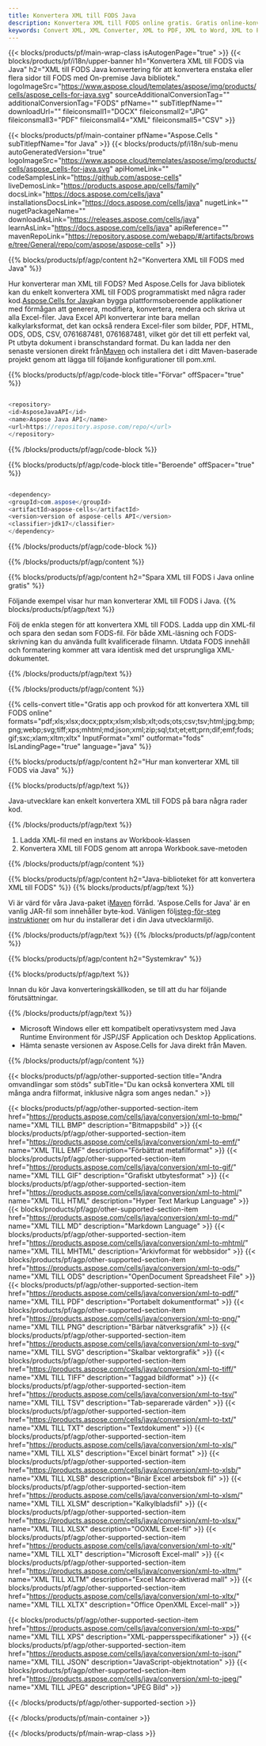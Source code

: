 ```yaml
---
title: Konvertera XML till FODS Java
description: Konvertera XML till FODS online gratis. Gratis online-konverterare för XML till FODS. Java XML till FODS. XML till FODS via Java.
keywords: Convert XML, XML Converter, XML to PDF, XML to Word, XML to PPT, XML to Image
---
```

{{< blocks/products/pf/main-wrap-class isAutogenPage="true" >}}
{{< blocks/products/pf/i18n/upper-banner h1="Konvertera XML till FODS via Java" h2="XML till FODS Java konvertering för att konvertera enstaka eller flera sidor till FODS med On-premise Java bibliotek." logoImageSrc="https://www.aspose.cloud/templates/aspose/img/products/cells/aspose_cells-for-java.svg" sourceAdditionalConversionTag="" additionalConversionTag="FODS" pfName="" subTitlepfName="" downloadUrl="" fileiconsmall1="DOCX" fileiconsmall2="JPG" fileiconsmall3="PDF" fileiconsmall4="XML" fileiconsmall5="CSV" >}}

{{< blocks/products/pf/main-container pfName="Aspose.Cells " subTitlepfName="for Java" >}}
{{< blocks/products/pf/i18n/sub-menu autoGeneratedVersion="true" logoImageSrc="https://www.aspose.cloud/templates/aspose/img/products/cells/aspose_cells-for-java.svg" apiHomeLink="" codeSamplesLink="https://github.com/aspose-cells" liveDemosLink="https://products.aspose.app/cells/family" docsLink="https://docs.aspose.com/cells/java" installationsDocsLink="https://docs.aspose.com/cells/java" nugetLink="" nugetPackageName="" downloadAsLink="https://releases.aspose.com/cells/java" learnAsLink="https://docs.aspose.com/cells/java" apiReference="" mavenRepoLink="https://repository.aspose.com/webapp/#/artifacts/browse/tree/General/repo/com/aspose/aspose-cells" >}}


{{% blocks/products/pf/agp/content h2="Konvertera XML till FODS med Java" %}}

 Hur konverterar man XML till FODS? Med Aspose.Cells for Java bibliotek kan du enkelt konvertera XML till FODS programmatiskt med några rader kod.[Aspose.Cells for Java](https://products.aspose.com/cells/java)kan bygga plattformsoberoende applikationer med förmågan att generera, modifiera, konvertera, rendera och skriva ut alla Excel-filer. Java Excel API konverterar inte bara mellan kalkylarksformat, det kan också rendera Excel-filer som bilder, PDF, HTML, ODS, ODS, CSV, 0761687481, 0761687481, vilket gör det till ett perfekt val, Pt utbyta dokument i branschstandard format. Du kan ladda ner den senaste versionen direkt från[Maven](https://repository.aspose.com/webapp/#/artifacts/browse/tree/General/repo/com/aspose/aspose-cells) och installera det i ditt Maven-baserade projekt genom att lägga till följande konfigurationer till pom.xml.

{{% blocks/products/pf/agp/code-block title="Förvar" offSpacer="true" %}}

```cs

<repository>
<id>AsposeJavaAPI</id>
<name>Aspose Java API</name>
<url>https://repository.aspose.com/repo/</url>
</repository>

```

{{% /blocks/products/pf/agp/code-block %}}

{{% blocks/products/pf/agp/code-block title="Beroende" offSpacer="true" %}}

```cs

<dependency>
<groupId>com.aspose</groupId>
<artifactId>aspose-cells</artifactId>
<version>version of aspose-cells API</version>
<classifier>jdk17</classifier>
</dependency>

```

{{% /blocks/products/pf/agp/code-block %}}

{{% /blocks/products/pf/agp/content %}}

{{% blocks/products/pf/agp/content h2="Spara XML till FODS i Java online gratis" %}}

Följande exempel visar hur man konverterar XML till FODS i Java.
{{% blocks/products/pf/agp/text %}}

Följ de enkla stegen för att konvertera XML till FODS. Ladda upp din XML-fil och spara den sedan som FODS-fil. För både XML-läsning och FODS-skrivning kan du använda fullt kvalificerade filnamn. Utdata FODS innehåll och formatering kommer att vara identisk med det ursprungliga XML-dokumentet.

{{% /blocks/products/pf/agp/text %}}

{{% /blocks/products/pf/agp/content %}}

{{% cells-convert title="Gratis app och provkod för att konvertera XML till FODS online" formats="pdf;xls;xlsx;docx;pptx;xlsm;xlsb;xlt;ods;ots;csv;tsv;html;jpg;bmp;png;webp;svg;tiff;xps;mhtml;md;json;xml;zip;sql;txt;et;ett;prn;dif;emf;fods;gif;sxc;xlam;xltm;xltx" InputFormat="xml" outformat="fods" IsLandingPage="true" language="java" %}}

{{% blocks/products/pf/agp/content h2="Hur man konverterar XML till FODS via Java" %}}

{{% blocks/products/pf/agp/text %}}

 Java-utvecklare kan enkelt konvertera XML till FODS på bara några rader kod.

{{% /blocks/products/pf/agp/text %}}

1.  Ladda XML-fil med en instans av Workbook-klassen
1.  Konvertera XML till FODS genom att anropa Workbook.save-metoden

{{% /blocks/products/pf/agp/content %}}

{{% blocks/products/pf/agp/content h2="Java-biblioteket för att konvertera XML till FODS" %}}
{{% blocks/products/pf/agp/text %}}

 Vi är värd för våra Java-paket i[Maven](https://repository.aspose.com/webapp/#/artifacts/browse/tree/General/repo/com/aspose/aspose-cells) förråd. 'Aspose.Cells for Java' är en vanlig JAR-fil som innehåller byte-kod. Vänligen följ[steg-för-steg instruktioner](https://docs.aspose.com/cells/java/installation/) om hur du installerar det i din Java utvecklarmiljö.

{{% /blocks/products/pf/agp/text %}}
{{% /blocks/products/pf/agp/content %}}

{{% blocks/products/pf/agp/content h2="Systemkrav" %}}

{{% blocks/products/pf/agp/text %}}

 Innan du kör Java konverteringskällkoden, se till att du har följande förutsättningar.

{{% /blocks/products/pf/agp/text %}}

- Microsoft Windows eller ett kompatibelt operativsystem med Java Runtime Environment för JSP/JSF Application och Desktop Applications.
- Hämta senaste versionen av Aspose.Cells for Java direkt från Maven.

{{% /blocks/products/pf/agp/content %}}


{{< blocks/products/pf/agp/other-supported-section title="Andra omvandlingar som stöds" subTitle="Du kan också konvertera XML till många andra filformat, inklusive några som anges nedan." >}}

{{< blocks/products/pf/agp/other-supported-section-item href="https://products.aspose.com/cells/java/conversion/xml-to-bmp/" name="XML TILL BMP" description="Bitmappsbild" >}}
{{< blocks/products/pf/agp/other-supported-section-item href="https://products.aspose.com/cells/java/conversion/xml-to-emf/" name="XML TILL EMF" description="Förbättrat metafilformat" >}}
{{< blocks/products/pf/agp/other-supported-section-item href="https://products.aspose.com/cells/java/conversion/xml-to-gif/" name="XML TILL GIF" description="Grafiskt utbytesformat" >}}
{{< blocks/products/pf/agp/other-supported-section-item href="https://products.aspose.com/cells/java/conversion/xml-to-html/" name="XML TILL HTML" description="Hyper Text Markup Language" >}}
{{< blocks/products/pf/agp/other-supported-section-item href="https://products.aspose.com/cells/java/conversion/xml-to-md/" name="XML TILL MD" description="Markdown Language" >}}
{{< blocks/products/pf/agp/other-supported-section-item href="https://products.aspose.com/cells/java/conversion/xml-to-mhtml/" name="XML TILL MHTML" description="Arkivformat för webbsidor" >}}
{{< blocks/products/pf/agp/other-supported-section-item href="https://products.aspose.com/cells/java/conversion/xml-to-ods/" name="XML TILL ODS" description="OpenDocument Spreadsheet File" >}}
{{< blocks/products/pf/agp/other-supported-section-item href="https://products.aspose.com/cells/java/conversion/xml-to-pdf/" name="XML TILL PDF" description="Portabelt dokumentformat" >}}
{{< blocks/products/pf/agp/other-supported-section-item href="https://products.aspose.com/cells/java/conversion/xml-to-png/" name="XML TILL PNG" description="Bärbar nätverksgrafik" >}}
{{< blocks/products/pf/agp/other-supported-section-item href="https://products.aspose.com/cells/java/conversion/xml-to-svg/" name="XML TILL SVG" description="Skalbar vektorgrafik" >}}
{{< blocks/products/pf/agp/other-supported-section-item href="https://products.aspose.com/cells/java/conversion/xml-to-tiff/" name="XML TILL TIFF" description="Taggad bildformat" >}}
{{< blocks/products/pf/agp/other-supported-section-item href="https://products.aspose.com/cells/java/conversion/xml-to-tsv/" name="XML TILL TSV" description="Tab-separerade värden" >}}
{{< blocks/products/pf/agp/other-supported-section-item href="https://products.aspose.com/cells/java/conversion/xml-to-txt/" name="XML TILL TXT" description="Textdokument" >}}
{{< blocks/products/pf/agp/other-supported-section-item href="https://products.aspose.com/cells/java/conversion/xml-to-xls/" name="XML TILL XLS" description="Excel binärt format" >}}
{{< blocks/products/pf/agp/other-supported-section-item href="https://products.aspose.com/cells/java/conversion/xml-to-xlsb/" name="XML TILL XLSB" description="Binär Excel arbetsbok fil" >}}
{{< blocks/products/pf/agp/other-supported-section-item href="https://products.aspose.com/cells/java/conversion/xml-to-xlsm/" name="XML TILL XLSM" description="Kalkylbladsfil" >}}
{{< blocks/products/pf/agp/other-supported-section-item href="https://products.aspose.com/cells/java/conversion/xml-to-xlsx/" name="XML TILL XLSX" description="OOXML Excel-fil" >}}
{{< blocks/products/pf/agp/other-supported-section-item href="https://products.aspose.com/cells/java/conversion/xml-to-xlt/" name="XML TILL XLT" description="Microsoft Excel-mall" >}}
{{< blocks/products/pf/agp/other-supported-section-item href="https://products.aspose.com/cells/java/conversion/xml-to-xltm/" name="XML TILL XLTM" description="Excel Macro-aktiverad mall" >}}
{{< blocks/products/pf/agp/other-supported-section-item href="https://products.aspose.com/cells/java/conversion/xml-to-xltx/" name="XML TILL XLTX" description="Office OpenXML Excel-mall" >}}

{{< blocks/products/pf/agp/other-supported-section-item href="https://products.aspose.com/cells/java/conversion/xml-to-xps/" name="XML TILL XPS" description="XML-pappersspecifikationer" >}}
{{< blocks/products/pf/agp/other-supported-section-item href="https://products.aspose.com/cells/java/conversion/xml-to-json/" name="XML TILL JSON" description="JavaScript-objektnotation" >}}
{{< blocks/products/pf/agp/other-supported-section-item href="https://products.aspose.com/cells/java/conversion/xml-to-jpeg/" name="XML TILL JPEG" description="JPEG Bild" >}}

{{< /blocks/products/pf/agp/other-supported-section >}}

{{< /blocks/products/pf/main-container >}}
    
{{< /blocks/products/pf/main-wrap-class >}}
